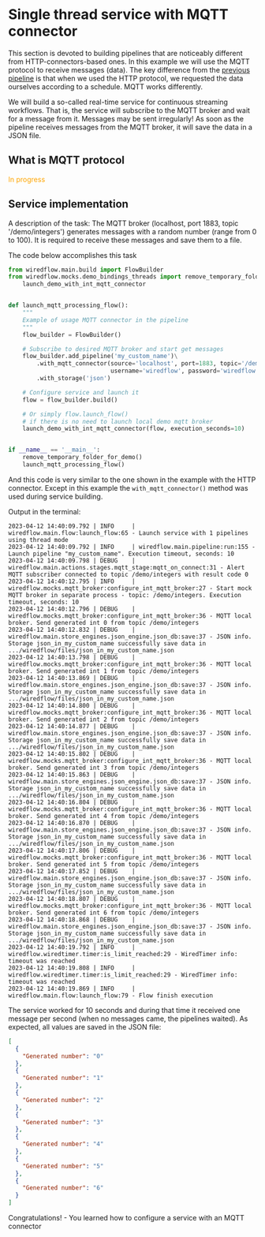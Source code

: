 # Single thread service with MQTT connector

This section is devoted to building pipelines that are noticeably different from HTTP-connectors-based ones.
In this example we will use the MQTT protocol to receive messages (data). 
The key difference from the [previous pipeline](2_http.md) is that when we used the HTTP protocol, 
we requested the data ourselves according to a schedule. MQTT works differently.

We will build a so-called real-time service for continuous streaming workflows. 
That is, the service will subscribe to the MQTT broker and wait for a message from it. Messages may be sent irregularly!
As soon as the pipeline receives messages from the MQTT broker, it will save the data in a JSON file.

## What is MQTT protocol

<span style="color:orange">In progress</span>

## Service implementation 

A description of the task: The MQTT broker (localhost, port 1883, topic '/demo/integers') generates messages with a random number (range from 0 to 100). 
It is required to receive these messages and save them to a file.

The code below accomplishes this task
```Python
from wiredflow.main.build import FlowBuilder
from wiredflow.mocks.demo_bindings_threads import remove_temporary_folder_for_demo, \
    launch_demo_with_int_mqtt_connector


def launch_mqtt_processing_flow():
    """
    Example of usage MQTT connector in the pipeline
    """
    flow_builder = FlowBuilder()

    # Subscribe to desired MQTT broker and start get messages
    flow_builder.add_pipeline('my_custom_name')\
        .with_mqtt_connector(source='localhost', port=1883, topic='/demo/integers',
                             username='wiredflow', password='wiredflow')\
        .with_storage('json')

    # Configure service and launch it
    flow = flow_builder.build()

    # Or simply flow.launch_flow()
    # if there is no need to launch local demo mqtt broker
    launch_demo_with_int_mqtt_connector(flow, execution_seconds=10)


if __name__ == '__main__':
    remove_temporary_folder_for_demo()
    launch_mqtt_processing_flow()
```

And this code is very similar to the one shown in the example with the HTTP connector. 
Except in this example the `with_mqtt_connector()` method was used during service building.

Output in the terminal: 

```
2023-04-12 14:40:09.792 | INFO     | wiredflow.main.flow:launch_flow:65 - Launch service with 1 pipelines using thread mode
2023-04-12 14:40:09.792 | INFO     | wiredflow.main.pipeline:run:155 - Launch pipeline "my_custom_name". Execution timeout, seconds: 10
2023-04-12 14:40:09.798 | DEBUG    | wiredflow.main.actions.stages.mqtt_stage:mqtt_on_connect:31 - Alert MQTT subscriber connected to topic /demo/integers with result code 0
2023-04-12 14:40:12.795 | INFO     | wiredflow.mocks.mqtt_broker:configure_int_mqtt_broker:27 - Start mock MQTT broker in separate process - topic: /demo/integers. Execution timeout, seconds: 10
2023-04-12 14:40:12.796 | DEBUG    | wiredflow.mocks.mqtt_broker:configure_int_mqtt_broker:36 - MQTT local broker. Send generated int 0 from topic /demo/integers
2023-04-12 14:40:12.832 | DEBUG    | wiredflow.main.store_engines.json_engine.json_db:save:37 - JSON info. Storage json_in_my_custom_name successfully save data in .../wiredflow/files/json_in_my_custom_name.json
2023-04-12 14:40:13.798 | DEBUG    | wiredflow.mocks.mqtt_broker:configure_int_mqtt_broker:36 - MQTT local broker. Send generated int 1 from topic /demo/integers
2023-04-12 14:40:13.869 | DEBUG    | wiredflow.main.store_engines.json_engine.json_db:save:37 - JSON info. Storage json_in_my_custom_name successfully save data in .../wiredflow/files/json_in_my_custom_name.json
2023-04-12 14:40:14.800 | DEBUG    | wiredflow.mocks.mqtt_broker:configure_int_mqtt_broker:36 - MQTT local broker. Send generated int 2 from topic /demo/integers
2023-04-12 14:40:14.877 | DEBUG    | wiredflow.main.store_engines.json_engine.json_db:save:37 - JSON info. Storage json_in_my_custom_name successfully save data in .../wiredflow/files/json_in_my_custom_name.json
2023-04-12 14:40:15.802 | DEBUG    | wiredflow.mocks.mqtt_broker:configure_int_mqtt_broker:36 - MQTT local broker. Send generated int 3 from topic /demo/integers
2023-04-12 14:40:15.863 | DEBUG    | wiredflow.main.store_engines.json_engine.json_db:save:37 - JSON info. Storage json_in_my_custom_name successfully save data in .../wiredflow/files/json_in_my_custom_name.json
2023-04-12 14:40:16.804 | DEBUG    | wiredflow.mocks.mqtt_broker:configure_int_mqtt_broker:36 - MQTT local broker. Send generated int 4 from topic /demo/integers
2023-04-12 14:40:16.870 | DEBUG    | wiredflow.main.store_engines.json_engine.json_db:save:37 - JSON info. Storage json_in_my_custom_name successfully save data in .../wiredflow/files/json_in_my_custom_name.json
2023-04-12 14:40:17.806 | DEBUG    | wiredflow.mocks.mqtt_broker:configure_int_mqtt_broker:36 - MQTT local broker. Send generated int 5 from topic /demo/integers
2023-04-12 14:40:17.852 | DEBUG    | wiredflow.main.store_engines.json_engine.json_db:save:37 - JSON info. Storage json_in_my_custom_name successfully save data in .../wiredflow/files/json_in_my_custom_name.json
2023-04-12 14:40:18.807 | DEBUG    | wiredflow.mocks.mqtt_broker:configure_int_mqtt_broker:36 - MQTT local broker. Send generated int 6 from topic /demo/integers
2023-04-12 14:40:18.868 | DEBUG    | wiredflow.main.store_engines.json_engine.json_db:save:37 - JSON info. Storage json_in_my_custom_name successfully save data in .../wiredflow/files/json_in_my_custom_name.json
2023-04-12 14:40:19.792 | INFO     | wiredflow.wiredtimer.timer:is_limit_reached:29 - WiredTimer info: timeout was reached
2023-04-12 14:40:19.808 | INFO     | wiredflow.wiredtimer.timer:is_limit_reached:29 - WiredTimer info: timeout was reached
2023-04-12 14:40:19.869 | INFO     | wiredflow.main.flow:launch_flow:79 - Flow finish execution
```

The service worked for 10 seconds and during that time it received one message per second 
(when no messages came, the pipelines waited). 
As expected, all values are saved in the JSON file:

```JSON
[
  {
    "Generated number": "0"
  },
  {
    "Generated number": "1"
  },
  {
    "Generated number": "2"
  },
  {
    "Generated number": "3"
  },
  {
    "Generated number": "4"
  },
  {
    "Generated number": "5"
  },
  {
    "Generated number": "6"
  }
]
```

Congratulations! - You learned how to configure a service with an MQTT connector